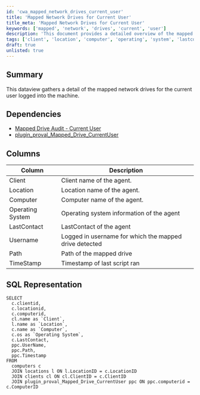 ```yaml
---
id: 'cwa_mapped_network_drives_current_user'
title: 'Mapped Network Drives for Current User'
title_meta: 'Mapped Network Drives for Current User'
keywords: ['mapped', 'network', 'drives', 'current', 'user']
description: 'This document provides a detailed overview of the mapped network drives for the currently logged-in user on a machine, including SQL representation and relevant dependencies.'
tags: ['client', 'location', 'computer', 'operating', 'system', 'lastcontact', 'username', 'path', 'timestamp']
draft: true
unlisted: true
---
```

## Summary

This dataview gathers a detail of the mapped network drives for the current user logged into the machine.

## Dependencies

- [Mapped Drive Audit - Current User](https://proval.itglue.com/DOC-5078775-10923271) 
- [plugin_proval_Mapped_Drive_CurrentUser](https://proval.itglue.com/DOC-5078775-10923270) 

## Columns

| Column           | Description                                                        |
|------------------|--------------------------------------------------------------------|
| Client           | Client name of the agent.                                         |
| Location         | Location name of the agent.                                       |
| Computer         | Computer name of the agent.                                       |
| Operating System  | Operating system information of the agent                         |
| LastContact      | LastContact of the agent                                          |
| Username         | Logged in username for which the mapped drive detected            |
| Path             | Path of the mapped drive                                          |
| TimeStamp        | Timestamp of last script ran                                       |

## SQL Representation

```
SELECT 
  c.clientid, 
  c.locationid, 
  c.computerid, 
  cl.name as `Client`, 
  l.name as `Location`, 
  c.name as `Computer`, 
  c.os as `Operating System`, 
  c.LastContact, 
  ppc.UserName, 
  ppc.Path, 
  ppc.Timestamp 
FROM 
  computers c 
  JOIN locations l ON l.LocationID = c.LocationID 
  JOIN clients cl ON cl.ClientID = c.ClientID 
  JOIN plugin_proval_Mapped_Drive_CurrentUser ppc ON ppc.computerid = c.ComputerID
```




